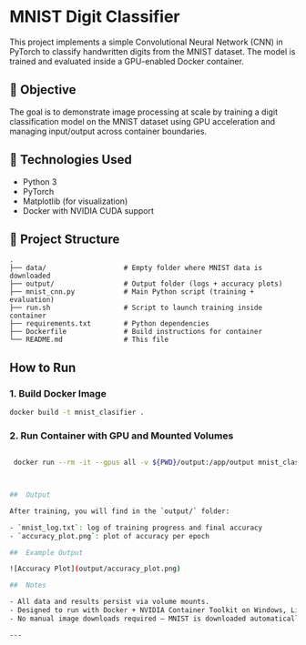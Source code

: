 # MNIST Digit Classifier
This project implements a simple Convolutional Neural Network (CNN) in PyTorch to classify handwritten digits from the MNIST dataset. The model is trained and evaluated inside a GPU-enabled Docker container.

## 🧠 Objective

The goal is to demonstrate image processing at scale by training a digit classification model on the MNIST dataset using GPU acceleration and managing input/output across container boundaries.

## 🚀 Technologies Used

- Python 3
- PyTorch
- Matplotlib (for visualization)
- Docker with NVIDIA CUDA support

## 📂 Project Structure

```
.
├── data/                   # Empty folder where MNIST data is downloaded
├── output/                 # Output folder (logs + accuracy plots)
├── mnist_cnn.py            # Main Python script (training + evaluation)
├── run.sh                  # Script to launch training inside container
├── requirements.txt        # Python dependencies
├── Dockerfile              # Build instructions for container
└── README.md               # This file
```

##  How to Run

### 1. Build Docker Image

```bash
docker build -t mnist_clasifier .
```

### 2. Run Container with GPU and Mounted Volumes


```bash

 docker run --rm -it --gpus all -v ${PWD}/output:/app/output mnist_clasifier```



##  Output

After training, you will find in the `output/` folder:

- `mnist_log.txt`: log of training progress and final accuracy
- `accuracy_plot.png`: plot of accuracy per epoch

##  Example Output

![Accuracy Plot](output/accuracy_plot.png)

##  Notes

- All data and results persist via volume mounts.
- Designed to run with Docker + NVIDIA Container Toolkit on Windows, Linux, or WSL2.
- No manual image downloads required — MNIST is downloaded automatically.

---

